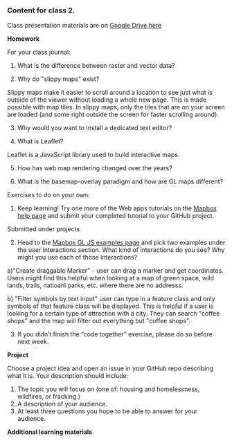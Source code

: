 ### Content for class 2. 

Class presentation materials are on [Google Drive here](https://docs.google.com/presentation/d/1nNNup7iSOsG-xhoxhEWfkNDnwiH74qQ1BbSGji2ql_4/edit#slide=id.g643643ac23_0_34)

__Homework__

For your class journal:

1. What is the difference between raster and vector data?


2. Why do "slippy maps" exist?

Slippy maps make it easier to scroll around a location to see just what is outside of the viewer without loading a whole new page. This is made possible with map tiles. In slippy maps, only the tiles that are on your screen are loaded (and some right outside the screen for faster scrolling around). 

3. Why would you want to install a dedicated text editor?



4. What is Leaflet?

Leaflet is a JavaScript library used to build interactive maps.

5. How has web map rendering changed over the years?

6. What is the basemap-overlay paradigm and how are GL maps different?

Exercises to do on your own:

1. Keep learning! Try one more of the Web apps tutorials on the [Mapbox help page](https://docs.mapbox.com/help/tutorials/#web-apps) and submit your completed tutorial to your GitHub project.

Submitted under projects 

2. Head to the [Mapbox GL JS examples page](https://docs.mapbox.com/mapbox-gl-js/examples/) and pick two examples under the user interactions section. What kind of interactions do you see? Why might you use each of those interactions?

 a)"Create draggable Marker" - user can drag a marker and get coordinates. Users might find this helpful when looking at a map of green space, wild lands, trails, natioanl parks, etc. where there are no addresss. 

b) "Filter symbols by text input" user can type in a feature class and only symbols of that feature class will be displayed. This is helpful if a user is looking for a certain type of attraction with a city. They can search "coffee shops" and the map will filter out everything but "coffee shops". 


3. If you didn’t finish the “code together” exercise, please do so before next week.


__Project__

Choose a project idea and open an issue in your GitHub repo describing what it is. Your description should include:

1. The topic you will focus on (one of: housing and homelessness, wildfires, or fracking.)
2. A description of your audience.
3. At least three questions you hope to be able to answer for your audience.

__Additional learning materials__
